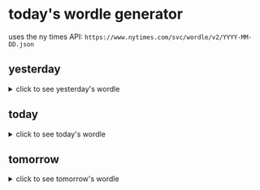 # today's wordle generator

uses the ny times API: `https://www.nytimes.com/svc/wordle/v2/YYYY-MM-DD.json`

## yesterday

<details>
    <summary>click to see yesterday's wordle</summary>

    reuse

</details>

## today

<details>
    <summary>click to see today's wordle</summary>

    lease

</details>

## tomorrow

<details>
    <summary>click to see tomorrow's wordle</summary>

    board

</details>
